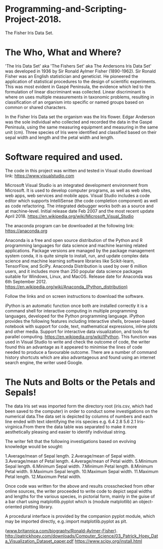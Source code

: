 # Programming-and-Scripting-Project-2018.
The Fisher Iris Data Set.

# The Who, What and Where?

'The Iris Data Set' aka 'The Fishers Set' aka The Andersons Iris Data Set' was developed in 1936 by Sir Ronald Aylmer Fisher (1890-1962). Sir Ronald Fisher was an English statistician and geneticist. He pioneered the application of statistical procedures to the design of scientific experiments. This was most evident in Gaspé Peninsula, the evidence which led to the formulation of linear discriminant was collected. Linear discriminant is where on uses multiple measurements in taxonomic problems, resulting in classification of an organism into specific or named groups based on common or shared characters.

In the Fisher Iris Data set the organism was the Iris flower. Edgar Anderson was the sole individual who collected and recorded the data in the Gaspé Peninsula, using the same measuring equipment and measuring in the same unit (cm). Three species of Iris were identified and classified based on their sepal width and length and the petal width and length.

# Software required and used.

The code in this project was written and tested in Visual studio download link: https://www.visualstudio.com

Microsoft Visual Studio is an integrated development environment from Microsoft. It is used to develop computer programs, as well as web sites, web apps, web services and mobile apps. Visual Studio includes a code editor which supports IntelliSense (the code completion component) as well as code refactoring. The integrated debugger works both as a source and at machine-level. Initial release date Feb 2007 and the most recent update April 2018. https://en.wikipedia.org/wiki/Microsoft_Visual_Studio

The anaconda program can be downloaded at the following link: https://anaconda.org

Anaconda is a free and open source distribution of the Python and R programming languages for data science and machine learning related applications. Package versions are managed by the package management system conda, it is quite simple to install, run, and update complex data science and machine learning software libraries like Scikit-learn, TensorFlow, and SciPy. Anaconda Distribution is used by over 6 million users, and it includes more than 250 popular data science packages suitable for Windows, Linux, and MacOS. Release date for Anaconda was 6th September 2012. https://en.wikipedia.org/wiki/Anaconda_(Python_distribution)

Follow the links and on screen instructions to download the software.

iPython is an automatic function once both are installed correctly it is a command shell for interactive computing in multiple programming languages, developed for the Python programming language. iPython provides the following features including Interactive shells, browser-based notebook with support for code, text, mathematical expressions, inline plots and other media. Support for interactive data visualization, and tools for parallel computing. https://en.wikipedia.org/wiki/IPython. This function was used in Visual Studio to write and check the outcome of code, the writer found this an advantage as it appeared to minimise the lines of code needed to produce a favourable outcome. There are a number of command history shortcuts which are also advantageous and found using an internet search engine, the writer used Google.

# The Nuts and Bolts or the Petals and Sepals!

The data Iris set was imported form the directory root (iris.csv, which had been saved to the computer) in order to conduct some investigations on the numerical data.The data set is depicted by columns of numbers and each line ended with text identifying the iris species e.g.  6.4     2.8     5.6     2.1     Iris-virginica.From there the data table was separated to make it more aesthetically pleasing and easier to identify individual string. 

The writer felt that the following investigations based on evolving knowledge would be sought:

1.Average/mean of Sepal length.
2.Average/mean of Sepal width.
3.Average/mean of Petal length.
4.Average/mean of Petal width.
5.Minimum Sepal length.
6.Minimum Sepal width.
7.Minimum Petal length.
8.Minimum Petal width.
9.Maximum Sepal length.
10.Maximum Sepal width.
11.Maximum Petal length.
12.Maximum Petal width.

Once code was written for the above and results crosschecked from other online sources, the writer proceeded to write code to depict sepal widths and lengths for the various species, in pictorial form, mainly in the guise of a bar chart using matplotlib.pyplot which is (module matplotlib) an object-oriented plotting library.
 
 A procedural interface is provided by the companion pyplot module, which may be imported directly, e.g.:import matplotlib.pyplot as plt.








(www.britannica.com/biography/Ronald-Aylmer-Fisher). 
http://patrickhoey.com/downloads/Computer_Science/03_Patrick_Hoey_Data_Visualization_Dataset_paper.pdf
https://www.scipy.org/install.html
